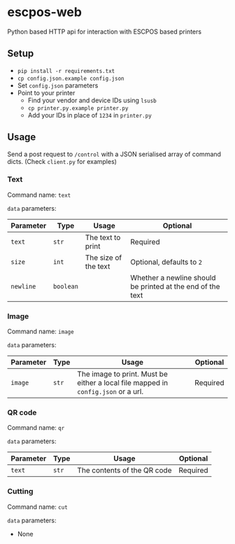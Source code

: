 # escpos-web
Python based HTTP api for interaction with ESCPOS based printers

## Setup

* `pip install -r requirements.txt`
* `cp config.json.example config.json`
* Set `config.json` parameters
* Point to your printer
  * Find your vendor and device IDs using `lsusb`
  * `cp printer.py.example printer.py`
  * Add your IDs in place of `1234` in `printer.py`

## Usage

Send a post request to `/control` with a JSON serialised array of command dicts. (Check `client.py` for examples)

### Text

Command name: `text`

`data` parameters:

| Parameter | Type | Usage | Optional |
| --------- | ---- | ----- | -------- |
| `text`    | `str` | The text to print | Required |
| `size`    | `int` | The size of the text | Optional, defaults to `2` |
| `newline` | `boolean` | | Whether a newline should be printed at the end of the text | Optional, defaults to `true` |

### Image

Command name: `image`

`data` parameters:

| Parameter | Type | Usage | Optional |
| --------- | ---- | ----- | -------- |
| `image`   | `str` | The image to print. Must be either a local file mapped in `config.json` or a url. | Required |

### QR code

Command name: `qr`

`data` parameters:

| Parameter | Type | Usage | Optional |
| --------- | ---- | ----- | -------- |
| `text`    | `str` | The contents of the QR code | Required |

### Cutting

Command name: `cut`

`data` parameters:

* None